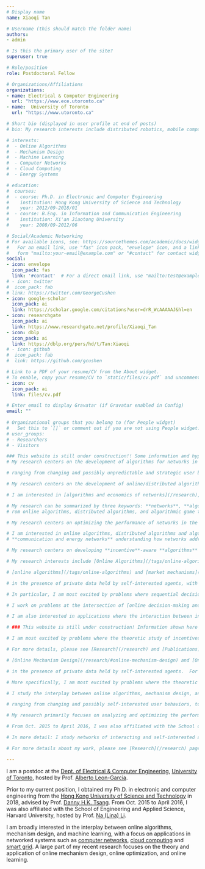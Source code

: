 ```yaml
---
# Display name
name: Xiaoqi Tan

# Username (this should match the folder name)
authors:
- admin

# Is this the primary user of the site?
superuser: true

# Role/position
role: Postdoctoral Fellow

# Organizations/Affiliations
organizations:
- name: Electrical & Computer Engineering
  url: "https://www.ece.utoronto.ca"
- name:  University of Toronto
  url: "https://www.utoronto.ca"

# Short bio (displayed in user profile at end of posts)
# bio: My research interests include distributed robotics, mobile computing and programmable matter.

# interests:
#  - Online Algorithms
#  - Mechanism Design
#  - Machine Learning
#  - Computer Networks
#  - Cloud Computing
#  - Energy Systems

# education:
#  courses:
#  - course: Ph.D. in Electronic and Computer Engineering
#    institution: Hong Kong University of Science and Technology
#    year: 2012/09-2018/01
#  - course: B.Eng. in Information and Communication Engineering
#    institution: Xi'an Jiaotong University
#    year: 2008/09-2012/06

# Social/Academic Networking
# For available icons, see: https://sourcethemes.com/academic/docs/widgets/#icons
#   For an email link, use "fas" icon pack, "envelope" icon, and a link in the
#   form "mailto:your-email@example.com" or "#contact" for contact widget.
social:
- icon: envelope
  icon_pack: fas
  link: '#contact'  # For a direct email link, use "mailto:test@example.org".
# - icon: twitter
#  icon_pack: fab
# link: https://twitter.com/GeorgeCushen
- icon: google-scholar
  icon_pack: ai
  link: https://scholar.google.com/citations?user=drR_WcAAAAAJ&hl=en
- icon: researchgate
  icon_pack: ai
  link: https://www.researchgate.net/profile/Xiaoqi_Tan
- icon: dblp
  icon_pack: ai
  link: https://dblp.org/pers/hd/t/Tan:Xiaoqi
# - icon: github
#  icon_pack: fab
#  link: https://github.com/gcushen

# Link to a PDF of your resume/CV from the About widget.
# To enable, copy your resume/CV to `static/files/cv.pdf` and uncomment the lines below.  
- icon: cv
  icon_pack: ai
  link: files/cv.pdf

# Enter email to display Gravatar (if Gravatar enabled in Config)
email: ""
  
# Organizational groups that you belong to (for People widget)
#   Set this to `[]` or comment out if you are not using People widget.  
# user_groups:
# - Researchers
# - Visitors

### This website is still under construction!! Some information and hyperlinks may be irrelevant!!###
# My research centers on the development of algorithms for networks in the face of changing and possibly unpredictable and strategic environments.

# ranging from changing and possibly unpredictable and strategic user behaviors, to network connectivity and resource availability (e.g., intermittency of renewable energy) [communication/energy networks](/research/#projects)

# My research centers on the development of online/distributed algorithms and economic incentives to cope with dynamic and possibly strategic user behaviors in networks of various types.

# I am interested in [algorithms and economics of networks](/research), with particular focus on [communication and energy networks](/research/#projects).

# My research can be summarized by three keywords: **networks**, **algorithms**, and **economics**. 
# rom online algorithms, distributed algorithms, and algorithmic game theory.   

# My research centers on optimizing the performance of networks in the presence of private data held by self-interested agents, using tools from mathematics, computer science and economics.  

# I am interested in online algorithms, distributed algorithms and algorithmic game theory.  My research centers on optimizing the performance of networks in the presence of private data held by self-interested agents. My research features online algorithms, distributed algorithms and algorithmic game theory, 
# **communication and energy networks** understanding how networks address computational challenges emerging from the presence  using tools from online/distributed algorithms and algorithmic game theory/mechanism design I am particularly interested in online algorithms and algorithmic game theory, with their applications.   Some applications [communication and energy networks](/research/#projects). 

# My research centers on developing **incentive**-aware **algorithms** for **networked environments** in the presence of private data held by self-interested agents, using mathematical tools from computer science and economics such as online algorithms, mechanism design, and algorithmic game theory.

# My research interests include [Online Algorithms](/tags/online-algorithms), [Mechanism Design](/tags/mechanism-design), and [Machine Learning](/tags/machine-learning), with their applications to 

# [online algorithms](/tags/online-algorithms) and [market mechanisms](/tags/market-mechanisms). incentive-aligned systems  online algorithms and market mechanisms for the allocation of resources and services in the presence of self-interested users and uncertainty

# in the presence of private data held by self-interested agents, with particular applications to computer networks, cloud computing, and energy systems. 

# In particular, I am most excited by problems where sequential decisions must be made in an online fashion  in the presence of private data held by self-interested agents. In particular, I am most excited by problems where sequential decisions must be made in an online fashion in the presence of private data held by self-interested agents.

# I work on problems at the intersection of [online decision-making and incentives](/research/#slider_incentives), with a focus on applications in [networked systems, platforms and markets](/research/#slider_applications) (e.g., computer networks, cloud computing and energy systems).

# I am also interested in applications where the interaction between incentives, learning and algorithms provides rich insight into the design of real platforms and markets for **Networked Systems** such as [Computer Networks](/research/#computer-networks), [Cloud Computing](/research/#cloud-computing) and [Energy Systems](/research/#energy-systems).

# ### This website is still under construction! Information shown here may be incomplete or even misleading!

# I am most excited by problems where the theoretic study of incentives, learning and algorithms provides rich insight for the design of real-world networks, platforms, and markets in the presence of private data held by self-interested agents. 

# For more details, please see [Research](/research) and [Publications](/publication). I am most excited by problems where the theoretic study of incentives, learning, and algorithms provides rich insight for the design of real-world networks and platforms in the presence of private data held by self-interested agents. Current applications include [Computer Networks](/research/computer-networks), [Cloud Computing](/research/cloud-computing) and [Energy Systems](/research/energy-systems). 

# [Online Mechanism Design](/research/#online-mechanism-design) and [Online Learning](/research/#online-learning). I am most excited by problems where  theory provides rich insight into the design of real networks, platforms,and markets. 

# in the presence of private data held by self-interested agents.  For more details about my work, please see [Research](/research) page. 

# More specifically, I am most excited by problems where the theoretic study of incentives, learning and algorithms provides rich insight for the design of real-world networks, platforms, and markets in the presence of private data held by self-interested agents.  

# I study the interplay between online algorithms, mechanism design, and machine learning, with a focus on applications in networked systems and platforms (e.g., computer networks, cloud computing, smart grid,and smart mobility). For more details about my work, please see [Research](/research) page. 

# ranging from changing and possibly self-interested user behaviors, to network connectivity and resource availability

# My research primarily focuses on analyzing and optimizing the performance of networked systems in the presence of self-interested users, where the design of incentives tends to play an important role in encouraging user interactions so as to achieve system optimum. 

# From Oct. 2015 to April 2016, I was also affiliated with the School of Engineering and Applied Science, Harvard University, hosted by Prof. [Na (Lina) Li](https://nali.seas.harvard.edu/).

# In more detail: I study networks of interacting and self-interested agents, and focus on the design of incentive-aware algorithms that can lead to desired objectives in such networked systems. 

# For more details about my work, please see [Research](/research) page. 

---
```


I am a postdoc at the [Dept. of Electrical & Computer Engineering](https://www.ece.utoronto.ca), [University of Toronto](https://utoronto.ca), hosted by Prof. [Alberto Leon-Garcia](https://www.nal.utoronto.ca/). 

Prior to my current position, I obtained my Ph.D. in electronic and computer engineering from the [Hong Kong University of Science and Technology](https://www.ust.hk/) in 2018, advised by Prof. [Danny H.K. Tsang](https://eetsang.home.ece.ust.hk/).  From Oct. 2015 to April 2016, I was also affiliated with the School of Engineering and Applied Science, Harvard University, hosted by Prof. [Na (Lina) Li](https://nali.seas.harvard.edu/).


I am broadly interested in the interplay between online algorithms, mechanism design,  and machine learning, with a focus on applications in networked systems such as [computer networks](/research/#computer-networks), [cloud computing](/research/#cloud-computing) and [smart grid](/research/#smart-grid). A large part of my recent research focuses on the theory and application of online mechanism design, online optimization, and online learning.